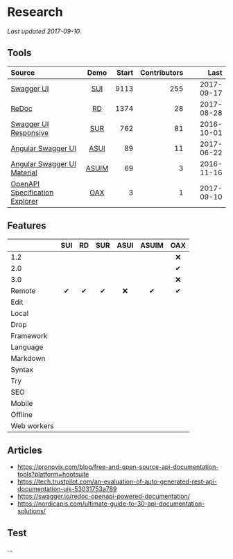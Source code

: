# Research

_Last updated 2017-09-10._

## Tools

|Source|Demo|Start|Contributors|Last
|:---|:---:|---:|---:|---:|
|[Swagger UI](https://github.com/swagger-api/swagger-ui)|[SUI](http://petstore.swagger.io/)|9113|255|2017-09-17|
|[ReDoc](https://github.com/Rebilly/ReDoc)|[RD](https://rebilly.github.io/ReDoc/)|1374|28|2017-08-28|
|[Swagger UI Responsive](https://github.com/jensoleg/swagger-ui)|[SUR](http://swaggerui.herokuapp.com/?url=http://petstore.swagger.io/v2/swagger.json)|762|81|2016-10-01|
|[Angular Swagger UI](https://github.com/Orange-OpenSource/angular-swagger-ui)|[ASUI](http://orange-opensource.github.io/angular-swagger-ui/)|89|11|2017-06-22|
|[Angular Swagger UI Material](https://github.com/darosh/angular-swagger-ui-material)|[ASUIM](http://darosh.github.io/angular-swagger-ui-material/)|69|3|2016-11-16|
|[OpenAPI Specification Explorer](https://github.com/darosh/oax)|[OAX](https://darosh.github.io/oax/)|3|1|2017-09-10|

## Features

|&nbsp;     |SUI  |RD   |SUR  |ASUI |ASUIM|OAX  |
|:----------|:---:|:---:|:---:|:---:|:---:|:---:|
|1.2        |     |     |     |     |     |❌    |
|2.0        |     |     |     |     |     |✔    |
|3.0        |     |     |     |     |     |❌    |
|Remote     |✔    |✔    |✔    |❌    |✔   |✔     |
|Edit| | | | | | |
|Local| | | | | | |
|Drop| | | | | | |
|Framework| | | | | | |
|Language| | | | | | |
|Markdown| | | | | | |
|Syntax| | | | | | |
|Try| | | | | | |
|SEO| | | | | | |
|Mobile| | | | | | |
|Offline| | | | | | |
|Web workers| | | | | | |


## Articles

- https://pronovix.com/blog/free-and-open-source-api-documentation-tools?platform=hootsuite
- https://tech.trustpilot.com/an-evaluation-of-auto-generated-rest-api-documentation-uis-53031753a789
- https://swagger.io/redoc-openapi-powered-documentation/
- https://nordicapis.com/ultimate-guide-to-30-api-documentation-solutions/

## Test

...
